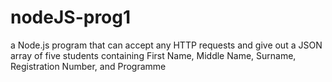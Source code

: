 # nodeJS-prog1
a Node.js program that can accept any HTTP requests and give out a JSON array of five students containing First Name, Middle Name, Surname, Registration Number, and Programme
